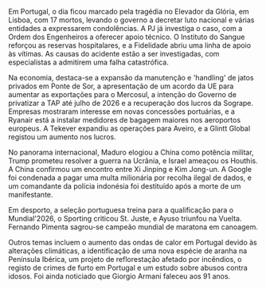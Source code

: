 Em Portugal, o dia ficou marcado pela tragédia no Elevador da Glória, em Lisboa, com 17 mortos, levando o governo a decretar luto nacional e várias entidades a expressarem condolências. A PJ já investiga o caso, com a Ordem dos Engenheiros a oferecer apoio técnico. O Instituto do Sangue reforçou as reservas hospitalares, e a Fidelidade abriu uma linha de apoio às vítimas. As causas do acidente estão a ser investigadas, com especialistas a admitirem uma falha catastrófica.

Na economia, destaca-se a expansão da manutenção e 'handling' de jatos privados em Ponte de Sor, a apresentação de um acordo da UE para aumentar as exportações para o Mercosul, a intenção do Governo de privatizar a TAP até julho de 2026 e a recuperação dos lucros da Sogrape. Empresas mostraram interesse em novas concessões portuárias, e a Ryanair está a instalar medidores de bagagem maiores nos aeroportos europeus. A Tekever expandiu as operações para Aveiro, e a Glintt Global registou um aumento nos lucros.

No panorama internacional, Maduro elogiou a China como potência militar, Trump prometeu resolver a guerra na Ucrânia, e Israel ameaçou os Houthis. A China confirmou um encontro entre Xi Jinping e Kim Jong-un. A Google foi condenada a pagar uma multa milionária por recolha ilegal de dados, e um comandante da polícia indonésia foi destituído após a morte de um manifestante.

Em desporto, a seleção portuguesa treina para a qualificação para o Mundial'2026, o Sporting criticou St. Juste, e Ayuso triunfou na Vuelta. Fernando Pimenta sagrou-se campeão mundial de maratona em canoagem.

Outros temas incluem o aumento das ondas de calor em Portugal devido às alterações climáticas, a identificação de uma nova espécie de aranha na Península Ibérica, um projeto de reflorestação afetado por incêndios, o registo de crimes de furto em Portugal e um estudo sobre abusos contra idosos. Foi ainda noticiado que Giorgio Armani faleceu aos 91 anos.
